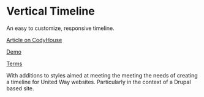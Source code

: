 Vertical Timeline
=========

An easy to customize, responsive timeline.

[Article on CodyHouse](http://codyhouse.co/gem/vertical-timeline/)

[Demo](http://codyhouse.co/demo/vertical-timeline/index.html)
 
[Terms](http://codyhouse.co/terms/)

With additions to styles aimed at meeting the meeting the needs of creating a timeline for United Way websites. Particularly in the context of a Drupal based site.
